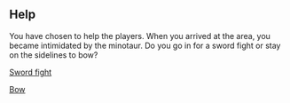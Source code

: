 ## Help  

You have chosen to help the players. When you arrived at the area, you became intimidated by the minotaur. Do you go in for a sword fight or stay on the sidelines to bow?  

[Sword fight](melee.md)  

[Bow](range.md)